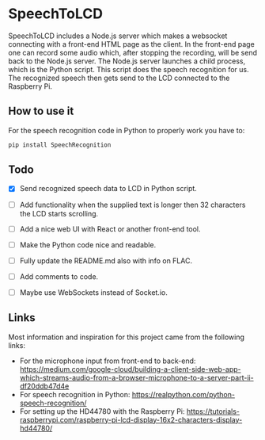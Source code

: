 # SpeechToLCD
SpeechToLCD includes a Node.js server which makes a websocket connecting with a front-end HTML page as the client. In the front-end page one can record some audio which, after stopping the recording, will be send back to the Node.js server. The Node.js server launches a child process, which is the Python script. This script does the speech recognition for us. The recognized speech then gets send to the LCD connected to the Raspberry Pi.


## How to use it
For the speech recognition code in Python to properly work you have to:
```python
pip install SpeechRecognition
```


## Todo
- [x] Send recognized speech data to LCD in Python script.
- [ ] Add functionality when the supplied text is longer then 32 characters the LCD starts scrolling.
- [ ] Add a nice web UI with React or another front-end tool.
- [ ] Make the Python code nice and readable.
- [ ] Fully update the README.md also with info on FLAC.
- [ ] Add comments to code.
- [ ] Maybe use WebSockets instead of Socket.io.


## Links
Most information and inspiration for this project came from the following links:
- For the microphone input from front-end to back-end: https://medium.com/google-cloud/building-a-client-side-web-app-which-streams-audio-from-a-browser-microphone-to-a-server-part-ii-df20ddb47d4e
- For speech recognition in Python: https://realpython.com/python-speech-recognition/
- For setting up the HD44780 with the Raspberry Pi: https://tutorials-raspberrypi.com/raspberry-pi-lcd-display-16x2-characters-display-hd44780/
